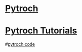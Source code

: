 # [Pytroch](http://pytorch.org/)

# [Pytroch Tutorials](http://pytorch.org/tutorials)

#[pytroch code](https://github.com/spro/practical-pytorch.git)
